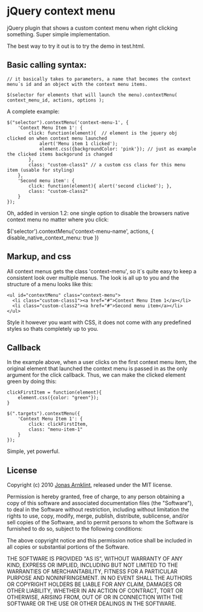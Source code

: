 # jQuery context menu

jQuery plugin that shows a custom context menu when right clicking something. Super simple implementation.

The best way to try it out is to try the demo in test.html. 

## Basic calling syntax: 

    // it basically takes to parameters, a name that becomes the context menu´s id and an object with the context menu items. 

    $(selector for elements that will launch the menu).contextMenu( context_menu_id, actions, options );

A complete example:

    $("selector").contextMenu('context-menu-1', { 
        'Context Menu Item 1': {
            click: function(element){  // element is the jquery obj clicked on when context menu launched
                alert('Menu item 1 clicked');
                element.css({backgroundColor: 'pink'}); // just as example the clicked items backgorund is changed
            },
            class: "custom-class1" // a custom css class for this menu item (usable for styling)
        },
        'Second menu item': {
            click: function(element){ alert('second clicked'); },
            class: "custom-class2"
        }
    });
    
Oh, added in version 1.2: one single option to disable the browsers native context menu no matter where you click: 

  $('selector').contextMenu('context-menu-name', actions, { disable_native_context_menu: true })

## Markup, and css

All context menus gets the class 'context-menu', so it´s quite easy to keep a consistent look over multiple menus. The look is all up to you and the structure of a menu looks like this:

    <ul id="contextMenu" class="context-menu">
      <li class="custom-class1"><a href="#">Context Menu Item 1</a></li>
      <li class="custom-class2"><a href="#">Second menu item</a></li>
    </ul>
    
Style it however you want with CSS, it does not come with any predefined styles so thats completely up to you.

## Callback

In the example above, when a user clicks on the first context menu item, the original element that launched the context menu is passed in as the only argument for the click callback. Thus, we can make the clicked element green by doing this: 

    clickFirstItem = function(element){  
        element.css({color: "green"});
    }

    $(".targets").contextMenu({
        'Context Menu Item 1': {
            click: clickFirstItem,
            class: "menu-item-1" 
        }
    });

Simple, yet powerful. 


## License

Copyright (c) 2010 [Jonas Arnklint](http://fkw.se), released under the MIT license.

Permission is hereby granted, free of charge, to any person obtaining
a copy of this software and associated documentation files (the
"Software"), to deal in the Software without restriction, including
without limitation the rights to use, copy, modify, merge, publish,
distribute, sublicense, and/or sell copies of the Software, and to
permit persons to whom the Software is furnished to do so, subject to
the following conditions:

The above copyright notice and this permission notice shall be
included in all copies or substantial portions of the Software.

THE SOFTWARE IS PROVIDED "AS IS", WITHOUT WARRANTY OF ANY KIND,
EXPRESS OR IMPLIED, INCLUDING BUT NOT LIMITED TO THE WARRANTIES OF
MERCHANTABILITY, FITNESS FOR A PARTICULAR PURPOSE AND
NONINFRINGEMENT. IN NO EVENT SHALL THE AUTHORS OR COPYRIGHT HOLDERS BE
LIABLE FOR ANY CLAIM, DAMAGES OR OTHER LIABILITY, WHETHER IN AN ACTION
OF CONTRACT, TORT OR OTHERWISE, ARISING FROM, OUT OF OR IN CONNECTION
WITH THE SOFTWARE OR THE USE OR OTHER DEALINGS IN THE SOFTWARE.